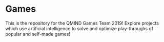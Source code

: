 # Games
This is the repository for the QMIND Games Team 2019!  Explore projects which use artificial intelligence to solve and optimize play-throughs of popular and self-made games!
